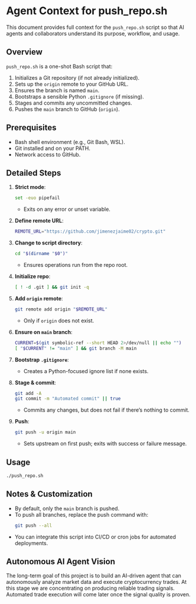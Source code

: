 # Agent Context for push_repo.sh

This document provides full context for the `push_repo.sh` script so that AI agents and collaborators understand its purpose, workflow, and usage.

## Overview
`push_repo.sh` is a one-shot Bash script that:

1. Initializes a Git repository (if not already initialized).
2. Sets up the `origin` remote to your GitHub URL.
3. Ensures the branch is named `main`.
4. Bootstraps a sensible Python `.gitignore` (if missing).
5. Stages and commits any uncommitted changes.
6. Pushes the `main` branch to GitHub (`origin`).

## Prerequisites

- Bash shell environment (e.g., Git Bash, WSL).
- Git installed and on your PATH.
- Network access to GitHub.

## Detailed Steps

1. **Strict mode**:
   ```bash
   set -euo pipefail
   ```
   - Exits on any error or unset variable.

2. **Define remote URL**:
   ```bash
   REMOTE_URL="https://github.com/jimenezjaime02/crypto.git"
   ```

3. **Change to script directory**:
   ```bash
   cd "$(dirname "$0")"
   ```
   - Ensures operations run from the repo root.

4. **Initialize repo**:
   ```bash
   [ ! -d .git ] && git init -q
   ```

5. **Add `origin` remote**:
   ```bash
   git remote add origin "$REMOTE_URL"
   ```
   - Only if `origin` does not exist.

6. **Ensure on `main` branch**:
   ```bash
   CURRENT=$(git symbolic-ref --short HEAD 2>/dev/null || echo "")
   [ "$CURRENT" != "main" ] && git branch -M main
   ```

7. **Bootstrap `.gitignore`**:
   - Creates a Python-focused ignore list if none exists.

8. **Stage & commit**:
   ```bash
   git add -A
   git commit -m "Automated commit" || true
   ```
   - Commits any changes, but does not fail if there’s nothing to commit.

9. **Push**:
   ```bash
   git push -u origin main
   ```
   - Sets upstream on first push; exits with success or failure message.

## Usage

```bash
./push_repo.sh
```

## Notes & Customization

- By default, only the `main` branch is pushed.
- To push all branches, replace the push command with:
  ```bash
  git push --all
  ```
- You can integrate this script into CI/CD or cron jobs for automated deployments.

## Autonomous AI Agent Vision

The long-term goal of this project is to build an AI-driven agent that can autonomously analyze market data and execute cryptocurrency trades. At this stage we are concentrating on producing reliable trading signals. Automated trade execution will come later once the signal quality is proven.

